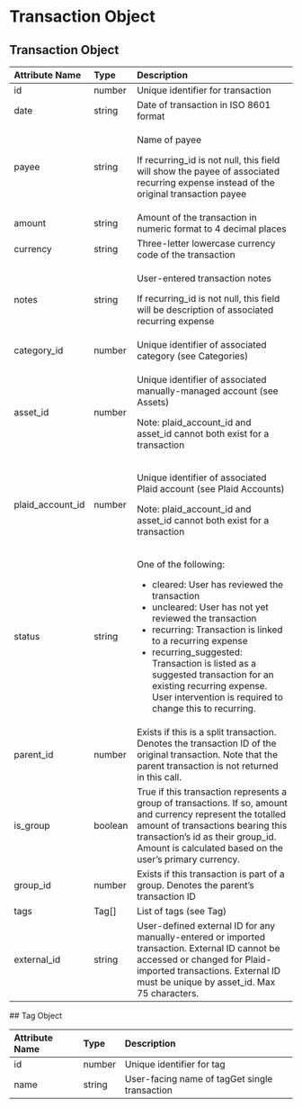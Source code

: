 # Transaction Object

## Transaction Object

<table>
  <thead>
    <tr>
      <th style="text-align:left"><b>Attribute Name</b>
      </th>
      <th style="text-align:left"><b>Type</b>
      </th>
      <th style="text-align:left"><b>Description</b>
      </th>
    </tr>
  </thead>
  <tbody>
    <tr>
      <td style="text-align:left">id</td>
      <td style="text-align:left">number</td>
      <td style="text-align:left">Unique identifier for transaction</td>
    </tr>
    <tr>
      <td style="text-align:left">date</td>
      <td style="text-align:left">string</td>
      <td style="text-align:left">Date of transaction in ISO 8601 format</td>
    </tr>
    <tr>
      <td style="text-align:left">payee</td>
      <td style="text-align:left">string</td>
      <td style="text-align:left">
        <p>Name of payee</p>
        <p>If recurring_id is not null, this field will show the payee of associated
          recurring expense instead of the original transaction payee</p>
      </td>
    </tr>
    <tr>
      <td style="text-align:left">amount</td>
      <td style="text-align:left">string</td>
      <td style="text-align:left">Amount of the transaction in numeric format to 4 decimal places</td>
    </tr>
    <tr>
      <td style="text-align:left">currency</td>
      <td style="text-align:left">string</td>
      <td style="text-align:left">Three-letter lowercase currency code of the transaction</td>
    </tr>
    <tr>
      <td style="text-align:left">notes</td>
      <td style="text-align:left">string</td>
      <td style="text-align:left">
        <p>User-entered transaction notes</p>
        <p>If recurring_id is not null, this field will be description of associated
          recurring expense</p>
      </td>
    </tr>
    <tr>
      <td style="text-align:left">category_id</td>
      <td style="text-align:left">number</td>
      <td style="text-align:left">Unique identifier of associated category (see Categories)</td>
    </tr>
    <tr>
      <td style="text-align:left">asset_id</td>
      <td style="text-align:left">number</td>
      <td style="text-align:left">
        <p>Unique identifier of associated manually-managed account (see Assets)</p>
        <p>Note: plaid_account_id and asset_id cannot both exist for a transaction</p>
      </td>
    </tr>
    <tr>
      <td style="text-align:left">plaid_account_id</td>
      <td style="text-align:left">number</td>
      <td style="text-align:left">
        <p>Unique identifier of associated Plaid account (see Plaid Accounts)</p>
        <p>Note: plaid_account_id and asset_id cannot both exist for a transaction</p>
      </td>
    </tr>
    <tr>
      <td style="text-align:left">status</td>
      <td style="text-align:left">string</td>
      <td style="text-align:left">
        <p>One of the following:</p>
        <ul>
          <li>cleared: User has reviewed the transaction</li>
          <li>uncleared: User has not yet reviewed the transaction</li>
          <li>recurring: Transaction is linked to a recurring expense</li>
          <li>recurring_suggested: Transaction is listed as a suggested transaction
            for an existing recurring expense. User intervention is required to change
            this to recurring.</li>
        </ul>
      </td>
    </tr>
    <tr>
      <td style="text-align:left">parent_id</td>
      <td style="text-align:left">number</td>
      <td style="text-align:left">Exists if this is a split transaction. Denotes the transaction ID of the
        original transaction. Note that the parent transaction is not returned
        in this call.</td>
    </tr>
    <tr>
      <td style="text-align:left">is_group</td>
      <td style="text-align:left">boolean</td>
      <td style="text-align:left">True if this transaction represents a group of transactions. If so, amount
        and currency represent the totalled amount of transactions bearing this
        transaction&#x2019;s id as their group_id. Amount is calculated based on
        the user&#x2019;s primary currency.</td>
    </tr>
    <tr>
      <td style="text-align:left">group_id</td>
      <td style="text-align:left">number</td>
      <td style="text-align:left">Exists if this transaction is part of a group. Denotes the parent&#x2019;s
        transaction ID</td>
    </tr>
    <tr>
      <td style="text-align:left">tags</td>
      <td style="text-align:left">Tag[]</td>
      <td style="text-align:left">List of tags (see Tag)</td>
    </tr>
    <tr>
      <td style="text-align:left">external_id</td>
      <td style="text-align:left">string</td>
      <td style="text-align:left">User-defined external ID for any manually-entered or imported transaction.
        External ID cannot be accessed or changed for Plaid-imported transactions.
        External ID must be unique by asset_id. Max 75 characters.</td>
    </tr>
  </tbody>
</table>## Tag Object

| **Attribute Name** | **Type** | **Description** |
| :--- | :--- | :--- |
| id | number | Unique identifier for tag  |
| name | string | User-facing name of tagGet single transaction |

